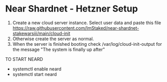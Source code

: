 # Near Shardnet - Hetzner Setup

1. Create a new cloud server instance. Select user data and paste this file https://raw.githubusercontent.com/ImStaked/near-shardnet-stakewarsiii/main/cloud-init
2. Otherwise create the server as normal.
3. When the server is finished booting check /var/log/cloud-init-output for the message "The system is finally up after"

TO START NEARD
- systemctl enable neard
- systemctl start neard






